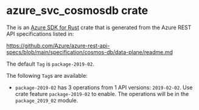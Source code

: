 # azure_svc_cosmosdb crate

The is an [Azure SDK for Rust](https://github.com/Azure/azure-sdk-for-rust) crate that is generated from the Azure REST API specifications listed in:

https://github.com/Azure/azure-rest-api-specs/blob/main/specification/cosmos-db/data-plane/readme.md

The default `Tag` is `package-2019-02`.

The following `Tag`s are available:

- `package-2019-02` has 3 operations from 1 API versions: `2019-02-02`. Use crate feature `package-2019-02` to enable. The operations will be in the `package_2019_02` module.